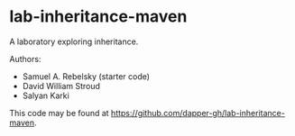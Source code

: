 # lab-inheritance-maven

A laboratory exploring inheritance.

Authors:

* Samuel A. Rebelsky (starter code)
* David William Stroud
* Salyan Karki

This code may be found at <https://github.com/dapper-gh/lab-inheritance-maven>.
